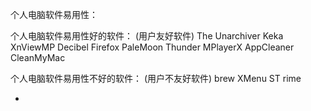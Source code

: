 
个人电脑软件易用性：

个人电脑软件易用性好的软件：
(用户友好软件)
The Unarchiver
Keka
XnViewMP
Decibel
Firefox
PaleMoon
Thunder
MPlayerX
AppCleaner
CleanMyMac



个人电脑软件易用性不好的软件：
(用户不友好软件)
brew
XMenu
ST
rime





-

